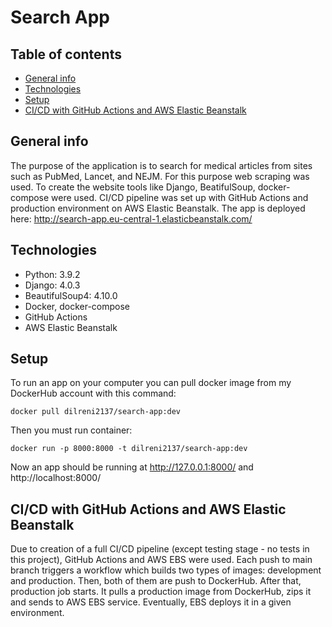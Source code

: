 # Search App

## Table of contents
* [General info](#general-info)
* [Technologies](#technologies)
* [Setup](#setup)
* [CI/CD with GitHub Actions and AWS Elastic Beanstalk](#cicd-with-github-actions-and-aws-elastic-beanstalk)


## General info
The purpose of the application is to search for medical articles from sites such as PubMed, Lancet, and NEJM. 
For this purpose web scraping was used. To create the website tools like Django, BeatifulSoup, docker-compose were used. 
CI/CD pipeline was set up with GitHub Actions and production environment on AWS Elastic Beanstalk. The app is deployed 
here: http://search-app.eu-central-1.elasticbeanstalk.com/


## Technologies
* Python: 3.9.2
* Django: 4.0.3
* BeautifulSoup4: 4.10.0
* Docker, docker-compose
* GitHub Actions
* AWS Elastic Beanstalk


## Setup
To run an app on your computer you can pull docker image from my DockerHub account with this command:
```
docker pull dilreni2137/search-app:dev
```

Then you must run container:
```
docker run -p 8000:8000 -t dilreni2137/search-app:dev
```

Now an app should be running at http://127.0.0.1:8000/ and http://localhost:8000/ 


## CI/CD with GitHub Actions and AWS Elastic Beanstalk
Due to creation of a full CI/CD pipeline (except testing stage - no tests in this project), GitHub Actions and AWS EBS 
were used. Each push to main branch triggers a workflow which builds two types of images: development and production. 
Then, both of them are push to DockerHub. After that, production job starts. It pulls a production 
image from DockerHub, zips it and sends to AWS EBS service. Eventually, EBS deploys it in a given environment.


